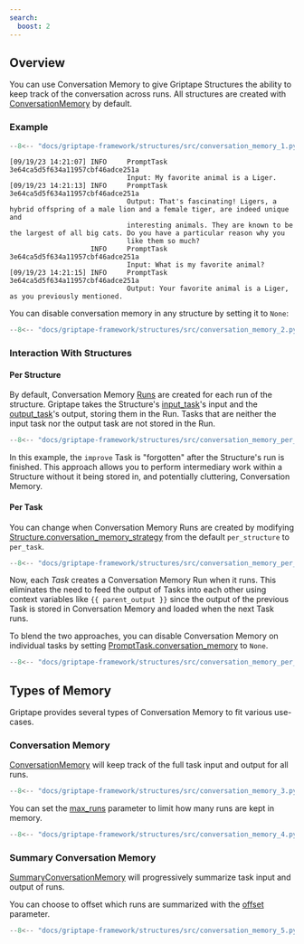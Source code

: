 ```yaml
---
search:
  boost: 2
---
```


## Overview

You can use Conversation Memory to give Griptape Structures the ability to keep track of the conversation across runs. All structures are created with [ConversationMemory](../../reference/griptape/memory/structure/conversation_memory.md) by default.

### Example

```python
--8<-- "docs/griptape-framework/structures/src/conversation_memory_1.py"
```

```
[09/19/23 14:21:07] INFO     PromptTask 3e64ca5d5f634a11957cbf46adce251a
                             Input: My favorite animal is a Liger.
[09/19/23 14:21:13] INFO     PromptTask 3e64ca5d5f634a11957cbf46adce251a
                             Output: That's fascinating! Ligers, a hybrid offspring of a male lion and a female tiger, are indeed unique and
                             interesting animals. They are known to be the largest of all big cats. Do you have a particular reason why you
                             like them so much?
                    INFO     PromptTask 3e64ca5d5f634a11957cbf46adce251a
                             Input: What is my favorite animal?
[09/19/23 14:21:15] INFO     PromptTask 3e64ca5d5f634a11957cbf46adce251a
                             Output: Your favorite animal is a Liger, as you previously mentioned.
```

You can disable conversation memory in any structure by setting it to `None`:

```python
--8<-- "docs/griptape-framework/structures/src/conversation_memory_2.py"
```

### Interaction With Structures

#### Per Structure

By default, Conversation Memory [Runs](../../reference/griptape/memory/structure/run.md) are created for each run of the structure. Griptape takes the Structure's [input_task](../../reference/griptape/structures/structure.md#griptape.structures.structure.Structure.input_task)'s input and the [output_task](../../reference/griptape/structures/structure.md#griptape.structures.structure.Structure.output_task)'s output, storing them in the Run. Tasks that are neither the input task nor the output task are not stored in the Run.

```python
--8<-- "docs/griptape-framework/structures/src/conversation_memory_per_structure.py"
```

In this example, the `improve` Task is "forgotten" after the Structure's run is finished. This approach allows you to perform intermediary work within a Structure without it being stored in, and potentially cluttering, Conversation Memory.

#### Per Task

You can change when Conversation Memory Runs are created by modifying [Structure.conversation_memory_strategy](../../reference/griptape/structures/structure.md#griptape.structures.structure.Structure.conversation_memory_strategy) from the default `per_structure` to `per_task`.

```python
--8<-- "docs/griptape-framework/structures/src/conversation_memory_per_task.py"
```

Now, each _Task_ creates a Conversation Memory Run when it runs. This eliminates the need to feed the output of Tasks into each other using context variables like `{{ parent_output }}` since the output of the previous Task is stored in Conversation Memory and loaded when the next Task runs.

To blend the two approaches, you can disable Conversation Memory on individual tasks by setting [PromptTask.conversation_memory](../../reference/griptape/tasks/prompt_task.md#griptape.tasks.prompt_task.PromptTask.conversation_memory) to `None`.

```python
--8<-- "docs/griptape-framework/structures/src/conversation_memory_per_task_with_disabled.py"
```

## Types of Memory

Griptape provides several types of Conversation Memory to fit various use-cases.

### Conversation Memory

[ConversationMemory](../../reference/griptape/memory/structure/conversation_memory.md) will keep track of the full task input and output for all runs.

```python
--8<-- "docs/griptape-framework/structures/src/conversation_memory_3.py"
```

You can set the [max_runs](../../reference/griptape/memory/structure/base_conversation_memory.md#griptape.memory.structure.base_conversation_memory.BaseConversationMemory.max_runs) parameter to limit how many runs are kept in memory.

```python
--8<-- "docs/griptape-framework/structures/src/conversation_memory_4.py"
```

### Summary Conversation Memory

[SummaryConversationMemory](../../reference/griptape/memory/structure/summary_conversation_memory.md) will progressively summarize task input and output of runs.

You can choose to offset which runs are summarized with the
[offset](../../reference/griptape/memory/structure/summary_conversation_memory.md#griptape.memory.structure.summary_conversation_memory.SummaryConversationMemory.offset) parameter.

```python
--8<-- "docs/griptape-framework/structures/src/conversation_memory_5.py"
```
